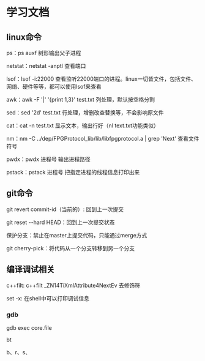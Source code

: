 # 学习文档

## linux命令

ps：ps auxf	树形输出父子进程

netstat：netstat -anptl	查看端口

lsof：lsof -i:22000	查看监听22000端口的进程。linux一切皆文件，包括文件、网络、硬件等等，都可以使用lsof来查看

awk：awk -F '|' '{print $1,$3}' test.txt	列处理，默认按空格分割

sed：sed '2d' test.txt 行处理，增删改查替换等，不会影响原文件

cat：cat -n test.txt 显示文本，输出行好（nl text.txt功能类似）

nm：nm -C ../dep/FPGProtocol_lib/lib/libfpgprotocol.a | grep 'Next'	查看文件符号

pwdx：pwdx 进程号	输出进程路径

pstack：pstack 进程号	把指定进程的线程信息打印出来



## git命令

git revert commit-id（当前的）: 回到上一次提交

git reset --hard HEAD：回到上一次提交状态

保护分支：禁止在master上提交代码，只能通过merge方式

git cherry-pick：将代码从一个分支转移到另一个分支





## 编译调试相关

c++filt: c++filt _ZN14TiXmlAttribute4NextEv	去修饰符

set -x: 在shell中可以打印调试信息

###  gdb

gdb exec core.file

bt

b、r、s、 

